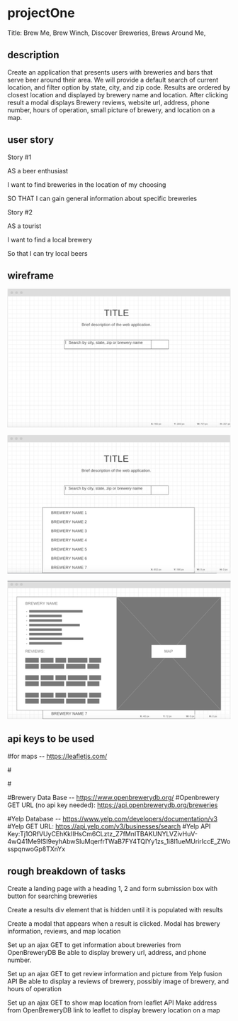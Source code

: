 # projectOne
Title: Brew Me, Brew Winch, Discover Breweries, Brews Around Me, 

## description
Create an application that presents users with breweries and bars that serve beer around their area. We will provide a default search of current location, and filter option by state, city, and zip code. Results are ordered by closest location and displayed by brewery name and location. After clicking result a modal displays Brewery reviews, website url, address, phone number, hours of operation, small picture of brewery, and location on a map. 

## user story
Story #1

AS a beer enthusiast

I want to find breweries in the location of my choosing

SO THAT I can gain general information about specific breweries 

Story #2

AS a tourist

I want to find a local brewery

So that I can try local beers

## wireframe
![alt text](landing-page.png "Logo Title Text 1")

![alt text](results.png "Logo Title Text 1")

![alt text](modal.png "Logo Title Text 1")

## api keys to be used
 #for maps -- https://leafletjs.com/
 
#<link rel="stylesheet" href="https://unpkg.com/leaflet@1.6.0/dist/leaflet.css"
   integrity="sha512-xwE/Az9zrjBIphAcBb3F6JVqxf46+CDLwfLMHloNu6KEQCAWi6HcDUbeOfBIptF7tcCzusKFjFw2yuvEpDL9wQ=="
   crossorigin=""/>
  
 #<script src="https://unpkg.com/leaflet@1.6.0/dist/leaflet.js"
   integrity="sha512-gZwIG9x3wUXg2hdXF6+rVkLF/0Vi9U8D2Ntg4Ga5I5BZpVkVxlJWbSQtXPSiUTtC0TjtGOmxa1AJPuV0CPthew=="
   crossorigin=""></script>  

#Brewery Data Base -- https://www.openbrewerydb.org/
#Openbrewery GET URL (no api key needed): https://api.openbrewerydb.org/breweries

#Yelp Database -- https://www.yelp.com/developers/documentation/v3
#Yelp GET URL: https://api.yelp.com/v3/businesses/search
#Yelp API Key:Tj1ORfVUyCEhKkIIHsCm6CLztz_Z7fMnITBAKUNYLVZivHuV-4wQ41Me9lSI9eyhAbwSIuMqerfrTWaB7FY4TQIYy1zs_1i8l1ueMUrirIccE_ZWosspqnwoGp8TXnYx

## rough breakdown of tasks
Create a landing page with a heading 1, 2 and form submission box with button for searching breweries

Create a results div element that is hidden until it is populated with results

Create  a modal that appears when a result is clicked. Modal has brewery information, reviews, and map location

Set up an ajax GET to get information about breweries from OpenBreweryDB
	Be able to display brewery url, address, and phone number.

Set up an ajax GET to get review information and picture from Yelp fusion API
	Be able to display a reviews of brewery, possibly image of brewery, and hours of operation

Set up an ajax GET to show map location from leaflet API
Make address from OpenBreweryDB link to leaflet to display brewery location on a map
